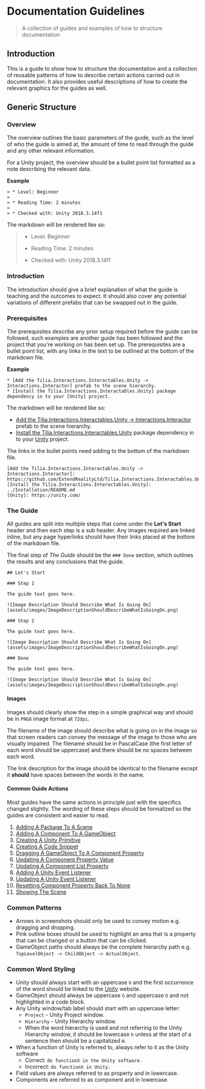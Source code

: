 # Documentation Guidelines

> A collection of guides and examples of how to structure documentation

## Introduction

This is a guide to show how to structure the documentation and a collection of reusable patterns of how to describe certain actions carried out in documentation. It also provides useful descriptions of how to create the relevant graphics for the guides as well.

## Generic Structure

### Overview

The overview outlines the basic parameters of the guide, such as the level of who the guide is aimed at, the amount of time to read through the guide and any other relevant information.

For a Unity project, the overview should be a bullet point list formatted as a note describing the relevant data.

**Example**

```
> * Level: Beginner
>
> * Reading Time: 2 minutes
>
> * Checked with: Unity 2018.3.14f1
```

The markdown will be rendered like so:

> * Level: Beginner
>
> * Reading Time: 2 minutes
>
> * Checked with: Unity 2018.3.14f1

### Introduction

The introduction should give a brief explanation of what the guide is teaching and the outcomes to expect. It should also cover any potential variations of different prefabs that can be swapped out in the guide.

### Prerequisites

The prerequisites describe any prior setup required before the guide can be followed, such examples are another guide has been followed and the project that you're working on has been set up. The prerequisites are a bullet point list, with any links in the text to be outlined at the bottom of the markdown file.

**Example**

```
* [Add the Tilia.Interactions.Interactables.Unity -> Interactions.Interactor] prefab to the scene hierarchy.
* [Install the Tilia.Interactions.Interactables.Unity] package dependency in to your [Unity] project.
```

The markdown will be rendered like so:

* [Add the Tilia.Interactions.Interactables.Unity -> Interactions.Interactor] prefab to the scene hierarchy.
* [Install the Tilia.Interactions.Interactables.Unity] package dependency in to your [Unity] project.

The links in the bullet points need adding to the bottom of the markdown file.

```
[Add the Tilia.Interactions.Interactables.Unity -> Interactions.Interactor]: https://github.com/ExtendRealityLtd/Tilia.Interactions.Interactables.Unity/tree/master/Documentation/HowToGuides/AddingAnInteractor
[Install the Tilia.Interactions.Interactables.Unity]: ../Installation/README.md
[Unity]: https://unity.com/
```

[Add the Tilia.Interactions.Interactables.Unity -> Interactions.Interactor]: https://github.com/ExtendRealityLtd/Tilia.Interactions.Interactables.Unity/tree/master/Documentation/HowToGuides/AddingAnInteractor
[Install the Tilia.Interactions.Interactables.Unity]: https://github.com/ExtendRealityLtd/Tilia.Interactions.Interactables.Unity/tree/master/Documentation/HowToGuides/Installation
[Unity]: https://unity.com/

### The Guide

All guides are split into multiple steps that come under the **Let's Start** header and then each step is a sub header. Any images required are linked inline, but any page hyperlinks should have their links placed at the bottom of the markdown file.

The final step of _The Guide_ should be the `### Done` section, which outlines the results and any conclusions that the guide.

```
## Let's Start

### Step 1

The guide text goes here.

![Image Description Should Describe What Is Going On](assets/images/ImageDescriptionShouldDescribeWhatIsGoingOn.png)

### Step 2

The guide text goes here.

![Image Description Should Describe What Is Going On](assets/images/ImageDescriptionShouldDescribeWhatIsGoingOn.png)

### Done

The guide text goes here.

![Image Description Should Describe What Is Going On](assets/images/ImageDescriptionShouldDescribeWhatIsGoingOn.png)
```

#### Images

Images should clearly show the step in a simple graphical way and should be in `PNG8` image format at `72dpi`.

The filename of the image should describe what is going on in the image so that screen readers can convey the message of the image to those who are visually impaired. The filename should be in PascalCase (the first letter of each word should be uppercase) and there should be no spaces between each word.

The link description for the image should be identical to the filename except it **should** have spaces between the words in the name.

#### Common Guide Actions

Most guides have the same actions in principle just with the specifics changed slightly. The wording of these steps should be formalized so the guides are consistent and easier to read.

1. [Adding A Package To A Scene](Documentation/CommonGuideActions/AddingAPackageToAScene/README.md)
2. [Adding A Component To A GameObject](Documentation/CommonGuideActions/AddingAComponentToAGameObject/README.md)
3. [Creating A Unity Primitive](Documentation/CommonGuideActions/CreatingAUnityPrimitive/README.md)
4. [Creating A Code Snippet](Documentation/CommonGuideActions/CreatingACodeSnippet/README.md)
5. [Dragging A GameObject To A Component Property](Documentation/CommonGuideActions/DraggingAGameObjectToAComponentProperty/README.md)
6. [Updating A Component Property Value](Documentation/CommonGuideActions/UpdatingAComponentPropertyValue/README.md)
7. [Updating A Component List Property](Documentation/CommonGuideActions/UpdatingAComponentListProperty/README.md)
8. [Adding A Unity Event Listener](Documentation/CommonGuideActions/AddingAUnityEventListener/README.md)
9. [Updating A Unity Event Listener](Documentation/CommonGuideActions/UpdatingAUnityEventListener/README.md)
10. [Resetting Component Property Back To None](Documentation/CommonGuideActions/ResettingComponentPropertyBackToNone/README.md)
11. [Showing The Scene](Documentation/CommonGuideActions/ShowingTheScene/README.md)

### Common Patterns

* Arrows in screenshots should only be used to convey motion e.g. dragging and dropping.
* Pink outline boxes should be used to highlight an area that is a property that can be changed or a button that can be clicked.
* GameObject paths should always be the complete hierarchy path e.g. `TopLevelObject -> ChildObject -> ActualObject`.

### Common Word Styling

* Unity should always start with an uppercase `U` and the first occurrence of the word should be linked to the [Unity](https://unity.com/) website.
* GameObject should always be uppercase `G` and uppercase `O` and not highlighted in a code block.
* Any Unity window/tab label should start with an uppercase letter:
  * `Project` - Unity Project window.
  * `Hierarchy` - Unity Hierarchy window.
  * When the word hierarchy is used and not referring to the Unity Hierarchy window, it should be lowercase `h` unless at the start of a sentence then should be a capitalized `H`.
* When a function of Unity is referred to, always refer to it as the Unity software
  * Correct: `do functionX in the Unity software.`
  * Incorrect: `do functionX in Unity.`
* Field values are always referred to as property and in lowercase.
* Components are referred to as component and in lowercase.